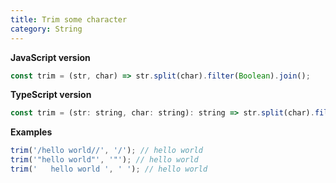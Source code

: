 ```yaml
---
title: Trim some character
category: String
---
```


**JavaScript version**

```js
const trim = (str, char) => str.split(char).filter(Boolean).join();
```

**TypeScript version**

```js
const trim = (str: string, char: string): string => str.split(char).filter(Boolean).join();
```

**Examples**

```js
trim('/hello world//', '/'); // hello world
trim('"hello world"', '"'); // hello world
trim('   hello world ', ' '); // hello world
```
